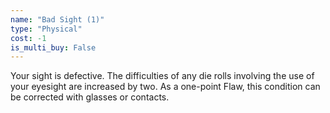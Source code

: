 ```yaml
---
name: "Bad Sight (1)"
type: "Physical"
cost: -1
is_multi_buy: False
---
```


Your sight is defective. The difficulties of any die rolls involving the use of your eyesight are increased by two. As a one-point Flaw, this condition can be corrected with glasses or contacts.